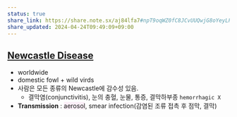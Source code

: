 ```yaml
---
status: true
share_link: https://share.note.sx/aj84lfa7#npT9oqWZ0fC8JCvUUQwjG8oYeyLP27IlQBJKVYr/wRE
share_updated: 2024-04-24T09:49:09+09:00
---
```

## [Newcastle Disease](./Newcastle%20Disease.md)
- worldwide
- domestic fowl + wild virds
- 사람은 모든 종류의 Newcastle에 감수성 있음.
	- 결막염(conjunctivitis), 눈의 충혈, 눈물, 통증, 결막하부종 `hemorrhagic X`
- **Transmission** : <span style="background:#fceef8">aerosol</span>, smear infection(감염된 조류 접촉 후 점막, 결막)